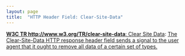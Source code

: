 ```yaml
---
layout: page
title:  "HTTP Header Field: Clear-Site-Data"
---
```


[**W3C TR http://www.w3.org/TR/clear-site-data**: Clear Site Data](/specs/W3C/TR/clear-site-data "This document defines an imperative mechanism which allows web developers to instruct a user agent to clear a user's locally stored data related to a host and its subdomains."): [The Clear-Site-Data HTTP response header field sends a signal to the user agent that it ought to remove all data of a certain set of types.]()

